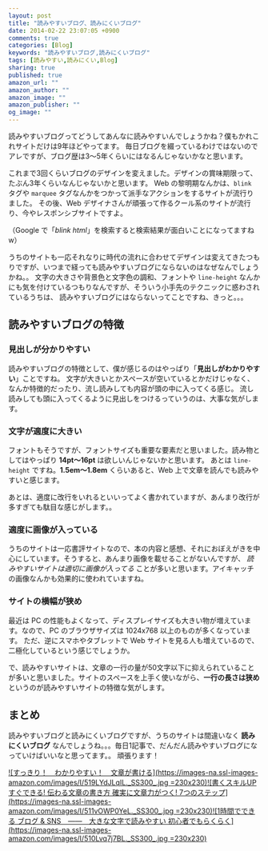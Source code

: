 ```yaml
---
layout: post
title: "読みやすいブログ、読みにくいブログ"
date: 2014-02-22 23:07:05 +0900
comments: true
categories: [Blog]
keywords: "読みやすいブログ,読みにくいブログ"
tags: [読みやすい,読みにくい,Blog]
sharing: true
published: true
amazon_url: ""
amazon_author: ""
amazon_image: ""
amazon_publisher: ""
og_image: ""
---
```


読みやすいブログってどうしてあんなに読みやすいんでしょうかね？僕もかれこれサイトだけは9年ほどやってます。
毎日ブログを綴っているわけではないのでアレですが、ブログ歴は3〜5年くらいにはなるんじゃないかなと思います。

これまで3回くらいブログのデザインを変えました。デザインの賞味期限って、たぶん3年くらいなんじゃないかと思います。
Web の黎明期なんかは、`blink` タグや `marquee` タグなんかをつかって派手なアクションをするサイトが流行りました。
その後、Web デザイナさんが頑張って作るクール系のサイトが流行り、今やレスポンシブサイトですよ。

<span class="lead">（Google で「*blink html*」を検索すると検索結果が面白いことになってますねw）</span>

うちのサイトも一応それなりに時代の流れに合わせてデザインは変えてきたつもりですが、いつまで経っても読みやすいブログにならないのはなぜなんでしょうかね。。
文字の大きさや背景色と文字色の調和、フォントや `line-height` なんかにも気を付けているつもりなんですが、そういう小手先のテクニックに惑わされているうちは、
読みやすいブログにはならないってことですね、きっと。。。

<!-- more -->

## 読みやすいブログの特徴

### 見出しが分かりやすい

読みやすいブログの特徴として、僕が感じるのはやっぱり「**見出しがわかりやすい**」ことですね。
文字が大きいとかスペースが空いているとかだけじゃなく、なんか特徴的だったり、流し読みしても内容が頭の中に入ってくる感じ。
流し読みしても頭に入ってくるように見出しをつけるっていうのは、大事な気がします。

### 文字が適度に大きい

フォントもそうですが、フォントサイズも重要な要素だと思いました。読み物としてはやっぱり **14pt〜16pt** は欲しいんじゃないかと思います。
あとは `line-height` ですね。**1.5em〜1.8em** くらいあると、Web 上で文章を読んでも読みやすいと感じます。

あとは、適度に改行をいれるといいってよく書かれていますが、あんまり改行が多すぎても駄目な感じがします。。

### 適度に画像が入っている

うちのサイトは一応書評サイトなので、本の内容と感想、それにおぼえがきを中心にしています。そうすると、あんまり画像を載せることがないんですが、
*読みやすいサイトは適切に画像が入ってる* ことが多いと思います。アイキャッチの画像なんかも効果的に使われていますね。

### サイトの横幅が狭め

最近は PC の性能もよくなって、ディスプレイサイズも大きい物が増えています。なので、PC のブラウザサイズは 1024x768 以上のものが多くなっています。
ただ、逆にスマホやタブレットで Web サイトを見る人も増えているので、二極化しているという感じでしょうか。

で、読みやすいサイトは、文章の一行の量が50文字以下に抑えられていることが多いと思いました。サイトのスペースを上手く使いながら、**一行の長さは狭め** というのが読みやすいサイトの特徴な気がします。

## まとめ

読みやすいブログと読みにくいブログですが、うちのサイトは間違いなく **読みにくいブログ** なんでしょうね。。。毎日1記事で、だんだん読みやすいブログになっていけばいいなと思ってます。。
頑張ります！

[![すっきり！　わかりやすい！　文章が書ける](https://images-na.ssl-images-amazon.com/images/I/519LYdJLqIL._SS300_.jpg =230x230)](http://www.amazon.co.jp/gp/product/4799100874?ie=UTF8&camp=247&creativeASIN=4799100874&linkCode=xm2&tag=sorehabooks-22)[![書くスキルUP すぐできる! 伝わる文章の書き方 確実に文章力がつく! 7つのステップ](https://images-na.ssl-images-amazon.com/images/I/511vOWP0YeL._SS300_.jpg =230x230)](http://www.amazon.co.jp/gp/product/4820748270?ie=UTF8&camp=247&creativeASIN=4820748270&linkCode=xm2&tag=sorehabooks-22)[![1時間でできる ブログ & SNS　――　大きな文字で読みやすい 初心者でもらくらく](https://images-na.ssl-images-amazon.com/images/I/510Lvq7j7BL._SS300_.jpg =230x230)](http://www.amazon.co.jp/gp/product/4620792993?ie=UTF8&camp=247&creativeASIN=4620792993&linkCode=xm2&tag=sorehabooks-22)



